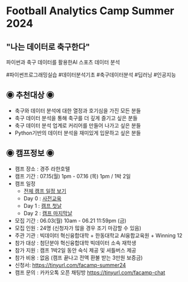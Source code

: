# Football Analytics Camp Summer 2024

## "나는 데이터로 축구한다"

파이썬과 축구 데이터를 활용한AI 스포츠 데이터 분석

#파이썬프로그래밍실습  #데이터분석기초  #축구데이터분석  #딥러닝  #인공지능

## ◉ 추천대상 ◉
- 축구와 데이터 분석에 대한 열정과 호기심을 가진 모든 분들
- 축구 데이터 분석을 통해 축구를 더 깊게 즐기고 싶은 분들
- 축구 데이터 분석 업계로 커리어를 만들어 나가고 싶은 분들
- Python기반의 데이터 분석을 재미있게 입문하고 싶은 분들

## ◉ 캠프정보 ◉

- 캠프 장소 : 경주 라한호텔 
- 캠프 기간 : 07.15(월) 1pm - 07.16 (목) 1pm / 1박 2일
- 캠프 일정
    - [전체 캠프 일정 보기](./schedule/README.md)
    - Day 0 : [사전교육](./schedule/day-0.png)
    - Day 1 : [캠프 첫날](./schedule/day-1.png)
    - Day 2 : [캠프 마지막날](./schedule/day-2.png)
- 모집 기간 : 06.03(월) 10am - 06.21 11:59pm (금)
- 모집 인원 : 24명 (신청자가 많을 경우 조기 마감할 수 있음)
- 주관 기관 : 빅데이터 혁신융합대학 + 한동대학교 AI융합교육원 + Winning 12
- 참가 대상 : 첨단분야 혁신융합대학 빅데이터 소속 재학생
- 참가 지원 : 캠프 1박2일 동안 숙식 제공 및 셔틀버스 제공
- 참가 비용 : 없음 (캠프 끝나고 전액 환불 받는 3만원 보증금)
- 신청서: https://tinyurl.com/facamp-summer24
- 캠프 문의 : 카카오톡 오픈 채팅방 https://tinyurl.com/facamp-chat
